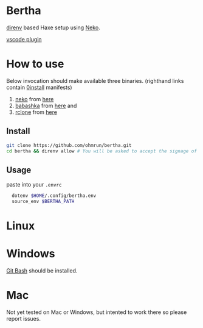 # Bertha

[direnv](direnv.net) based Haxe setup using [Neko](https://nekovm.org/).

[vscode plugin](https://github.com/direnv/direnv-vscode)

# How to use

Below invocation should make available three binaries. (righthand links contain [0install](0install.net) manifests)

1) [neko](nekovm.org) from [here](https://github.com/ohmrun/0install_neko)   
2) [babashka](babashka.org) from [here](https://github.com/ohmrun/0install_babashka) and  
3) [rclone](rclone.org)   from [here](https://github.com/ohmrun/0install_rclone)   



## Install
```bash
git clone https://github.com/ohmrun/bertha.git
cd bertha && direnv allow # You will be asked to accept the signage of the certificates, see above links
```

## Usage

paste into your `.envrc`

```bash
  dotenv $HOME/.config/bertha.env
  source_env $BERTHA_PATH
```


# Linux 

# Windows 

  [Git Bash](https://gitforwindows.org/) should be installed.
  

# Mac

Not yet tested on Mac or Windows, but intented to work there so please report issues.
